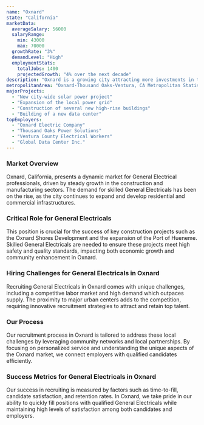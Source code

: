 ```yaml
---
name: "Oxnard"
state: "California"
marketData:
  averageSalary: 56000
  salaryRange:
    min: 43000
    max: 70000
  growthRate: "3%"
  demandLevel: "High"
  employmentStats:
    totalJobs: 1400
    projectedGrowth: "4% over the next decade"
description: "Oxnard is a growing city attracting more investments in the electrical industry due to an uptick in both residential and commercial construction."
metropolitanArea: "Oxnard-Thousand Oaks-Ventura, CA Metropolitan Statistical Area"
majorProjects:
  - "New city-wide solar power project"
  - "Expansion of the local power grid"
  - "Construction of several new high-rise buildings"
  - "Building of a new data center"
topEmployers:
  - "Oxnard Electric Company"
  - "Thousand Oaks Power Solutions"
  - "Ventura County Electrical Workers"
  - "Global Data Center Inc."
---
```


### Market Overview
Oxnard, California, presents a dynamic market for General Electrical professionals, driven by steady growth in the construction and manufacturing sectors. The demand for skilled General Electricals has been on the rise, as the city continues to expand and develop residential and commercial infrastructures.

### Critical Role for General Electricals
This position is crucial for the success of key construction projects such as the Oxnard Shores Development and the expansion of the Port of Hueneme. Skilled General Electricals are needed to ensure these projects meet high safety and quality standards, impacting both economic growth and community enhancement in Oxnard.

### Hiring Challenges for General Electricals in Oxnard
Recruiting General Electricals in Oxnard comes with unique challenges, including a competitive labor market and high demand which outpaces supply. The proximity to major urban centers adds to the competition, requiring innovative recruitment strategies to attract and retain top talent.

### Our Process
Our recruitment process in Oxnard is tailored to address these local challenges by leveraging community networks and local partnerships. By focusing on personalized service and understanding the unique aspects of the Oxnard market, we connect employers with qualified candidates efficiently.

### Success Metrics for General Electricals in Oxnard
Our success in recruiting is measured by factors such as time-to-fill, candidate satisfaction, and retention rates. In Oxnard, we take pride in our ability to quickly fill positions with qualified General Electricals while maintaining high levels of satisfaction among both candidates and employers.
